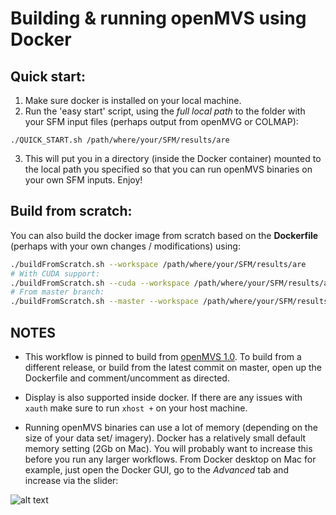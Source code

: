 
# Building & running openMVS using Docker

## Quick start:

1. Make sure docker is installed on your local machine.
2. Run the 'easy start' script, using the *full local path* to the folder with your SFM input files (perhaps output from openMVG or COLMAP):

```
./QUICK_START.sh /path/where/your/SFM/results/are
```

3. This will put you in a directory (inside the Docker container) mounted to the local path you specified so that you can run openMVS binaries on your own SFM inputs. Enjoy!

## Build from scratch:

You can also build the docker image from scratch based on the **Dockerfile** (perhaps with your own changes / modifications) using:

```sh
./buildFromScratch.sh --workspace /path/where/your/SFM/results/are
# With CUDA support:
./buildFromScratch.sh --cuda --workspace /path/where/your/SFM/results/are
# From master branch:
./buildFromScratch.sh --master --workspace /path/where/your/SFM/results/are
```

## NOTES

+ This workflow is pinned to build from [openMVS 1.0](https://github.com/cdcseacave/openMVS/releases/tag/v1.0). To build from a different release, or build from the latest commit on master, open up the Dockerfile and comment/uncomment as directed.

+ Display is also supported inside docker. If there are any issues with `xauth` make sure to run `xhost +` on your host machine.

+ Running openMVS binaries can use a lot of memory (depending on the size of your data set/ imagery). Docker has a relatively small default memory setting (2Gb on Mac). You will probably want to increase this before you run any larger workflows. From Docker desktop on Mac for example, just open the Docker GUI, go to the *Advanced* tab and increase via the slider:

![alt text][dockerParam]

[dockerParam]: https://i.stack.imgur.com/6iWiW.png "Recommend increasing memory to >4Gb"